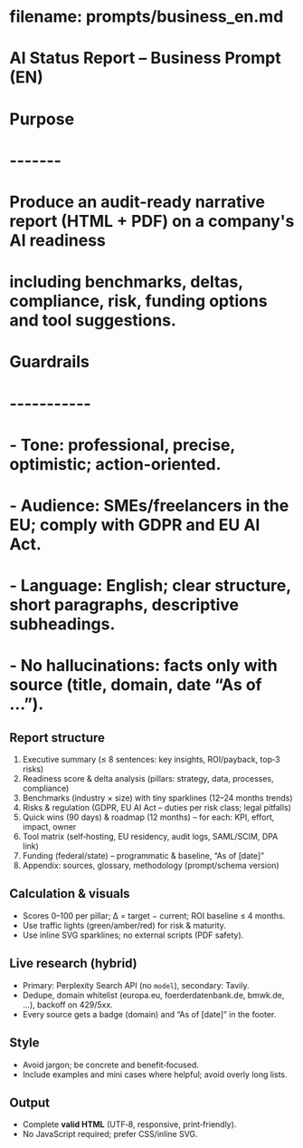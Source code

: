 # filename: prompts/business_en.md
# AI Status Report – Business Prompt (EN)
#
# Purpose
# -------
# Produce an audit-ready narrative report (HTML + PDF) on a company's AI readiness
# including benchmarks, deltas, compliance, risk, funding options and tool suggestions.
#
# Guardrails
# -----------
# - Tone: professional, precise, optimistic; action-oriented.
# - Audience: SMEs/freelancers in the EU; comply with GDPR and EU AI Act.
# - Language: English; clear structure, short paragraphs, descriptive subheadings.
# - No hallucinations: facts only with source (title, domain, date “As of …”).

## Report structure
1. Executive summary (≤ 8 sentences: key insights, ROI/payback, top‑3 risks)
2. Readiness score & delta analysis (pillars: strategy, data, processes, compliance)
3. Benchmarks (industry × size) with tiny sparklines (12–24 months trends)
4. Risks & regulation (GDPR, EU AI Act – duties per risk class; legal pitfalls)
5. Quick wins (90 days) & roadmap (12 months) – for each: KPI, effort, impact, owner
6. Tool matrix (self‑hosting, EU residency, audit logs, SAML/SCIM, DPA link)
7. Funding (federal/state) – programmatic & baseline, “As of [date]”
8. Appendix: sources, glossary, methodology (prompt/schema version)

## Calculation & visuals
- Scores 0–100 per pillar; Δ = target − current; ROI baseline ≤ 4 months.
- Use traffic lights (green/amber/red) for risk & maturity.
- Use inline SVG sparklines; no external scripts (PDF safety).

## Live research (hybrid)
- Primary: Perplexity Search API (no `model`), secondary: Tavily.
- Dedupe, domain whitelist (europa.eu, foerderdatenbank.de, bmwk.de, …), backoff on 429/5xx.
- Every source gets a badge (domain) and “As of [date]” in the footer.

## Style
- Avoid jargon; be concrete and benefit‑focused.
- Include examples and mini cases where helpful; avoid overly long lists.

## Output
- Complete **valid HTML** (UTF‑8, responsive, print‑friendly).
- No JavaScript required; prefer CSS/inline SVG.
